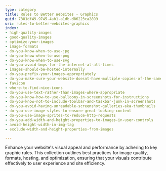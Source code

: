 ```yaml
---
type: category
title: Rules to Better Websites - Graphics
guid: 7381df49-9745-4ab1-a1db-d86223ca2899
uri: rules-to-better-websites-graphics
index:
- high-quality-images
- good-quality-images
- optimize-your-images
- image-formats
- do-you-know-when-to-use-jpg
- do-you-know-when-to-use-png
- do-you-know-when-to-use-svg
- do-you-avoid-bmps-for-the-internet-at-all-times
- images-should-be-hosted-internally
- do-you-prefix-your-images-appropriately
- do-you-make-sure-your-website-doesnt-have-multiple-copies-of-the-same-image
- favicon
- where-to-find-nice-icons
- do-you-use-text-rather-than-images-where-appropriate
- do-you-know-how-to-use-balloons-in-screenshots-for-instructions
- do-you-know-not-to-include-toolbar-and-taskbar-junk-in-screenshots
- do-you-avoid-having-unreadable-screenshot-galleries-aka-thumbnails
- do-you-use-image-styles-to-ensure-great-looking-content
- do-you-use-image-sprites-to-reduce-http-requests
- do-you-add-width-and-height-properties-to-images-in-user-controls
- avoid-height-width-in-img-tag
- exclude-width-and-height-properties-from-images

---
```


Enhance your website's visual appeal and performance by adhering to key graphic rules. This collection outlines best practices for image quality, formats, hosting, and optimization, ensuring that your visuals contribute effectively to user experience and site efficiency.
